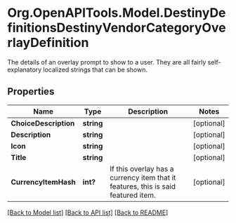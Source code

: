 # Org.OpenAPITools.Model.DestinyDefinitionsDestinyVendorCategoryOverlayDefinition
The details of an overlay prompt to show to a user. They are all fairly self-explanatory localized strings that can be shown.

## Properties

Name | Type | Description | Notes
------------ | ------------- | ------------- | -------------
**ChoiceDescription** | **string** |  | [optional] 
**Description** | **string** |  | [optional] 
**Icon** | **string** |  | [optional] 
**Title** | **string** |  | [optional] 
**CurrencyItemHash** | **int?** | If this overlay has a currency item that it features, this is said featured item. | [optional] 

[[Back to Model list]](../README.md#documentation-for-models) [[Back to API list]](../README.md#documentation-for-api-endpoints) [[Back to README]](../README.md)

